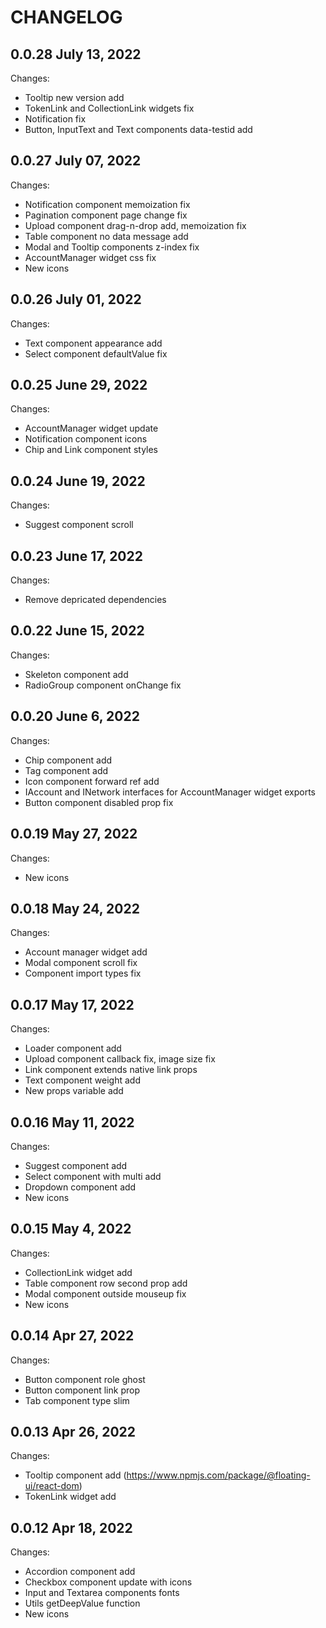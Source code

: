 # CHANGELOG

## 0.0.28 July 13, 2022

Changes:

- Tooltip new version add
- TokenLink and CollectionLink widgets fix
- Notification fix
- Button, InputText and Text components data-testid add

## 0.0.27 July 07, 2022

Changes:

- Notification component memoization fix
- Pagination component page change fix
- Upload component drag-n-drop add, memoization fix
- Table component no data message add
- Modal and Tooltip components z-index fix
- AccountManager widget css fix
- New icons

## 0.0.26 July 01, 2022

Changes:

- Text component appearance add
- Select component defaultValue fix

## 0.0.25 June 29, 2022

Changes:

- AccountManager widget update
- Notification component icons
- Chip and Link component styles

## 0.0.24 June 19, 2022

Changes:

- Suggest component scroll

## 0.0.23 June 17, 2022

Changes:

- Remove depricated dependencies

## 0.0.22 June 15, 2022

Changes:

- Skeleton component add
- RadioGroup component onChange fix

## 0.0.20 June 6, 2022

Changes:

- Chip component add
- Tag component add
- Icon component forward ref add
- IAccount and INetwork interfaces for AccountManager widget exports
- Button component disabled prop fix

## 0.0.19 May 27, 2022

Changes:

- New icons

## 0.0.18 May 24, 2022

Changes:

- Account manager widget add
- Modal component scroll fix
- Component import types fix

## 0.0.17 May 17, 2022

Changes:

- Loader component add
- Upload component callback fix, image size fix
- Link component extends native link props
- Text component weight add
- New props variable add

## 0.0.16 May 11, 2022

Changes:

- Suggest component add
- Select component with multi add
- Dropdown component add
- New icons

## 0.0.15 May 4, 2022

Changes:

- CollectionLink widget add
- Table component row second prop add 
- Modal component outside mouseup fix
- New icons

## 0.0.14 Apr 27, 2022

Changes:

- Button component role ghost
- Button component link prop
- Tab component type slim

## 0.0.13 Apr 26, 2022

Changes:

- Tooltip component add (https://www.npmjs.com/package/@floating-ui/react-dom)
- TokenLink widget add

## 0.0.12 Apr 18, 2022

Changes:

- Accordion component add
- Checkbox component update with icons
- Input and Textarea components fonts 
- Utils getDeepValue function
- New icons